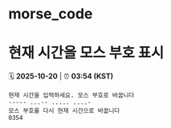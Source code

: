 # morse_code
# 현재 시간을 모스 부호 표시
<!-- MORSE_TIME_START -->
🗓️ **2025-10-20** | ⏰ **03:54 (KST)**

```
현재 시간을 입력하세요. 모스 부호로 바꿉니다
----- ...-- ..... ....-
모스 부호를 다시 현재 시간으로 바꿉니다
0354
```
<!-- MORSE_TIME_END -->
